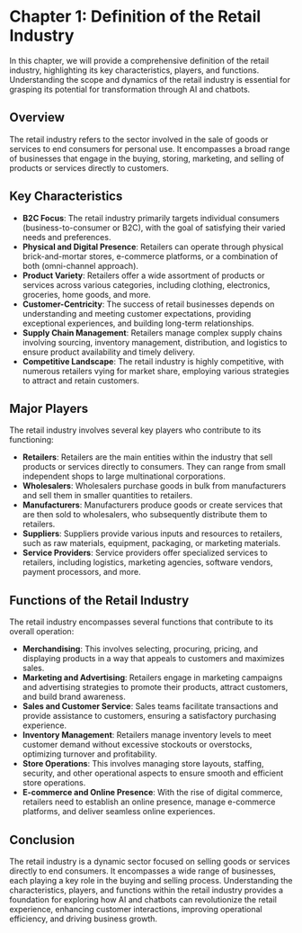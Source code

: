 Chapter 1: Definition of the Retail Industry
============================================

In this chapter, we will provide a comprehensive definition of the retail industry, highlighting its key characteristics, players, and functions. Understanding the scope and dynamics of the retail industry is essential for grasping its potential for transformation through AI and chatbots.

Overview
--------

The retail industry refers to the sector involved in the sale of goods or services to end consumers for personal use. It encompasses a broad range of businesses that engage in the buying, storing, marketing, and selling of products or services directly to customers.

Key Characteristics
-------------------

* **B2C Focus**: The retail industry primarily targets individual consumers (business-to-consumer or B2C), with the goal of satisfying their varied needs and preferences.
* **Physical and Digital Presence**: Retailers can operate through physical brick-and-mortar stores, e-commerce platforms, or a combination of both (omni-channel approach).
* **Product Variety**: Retailers offer a wide assortment of products or services across various categories, including clothing, electronics, groceries, home goods, and more.
* **Customer-Centricity**: The success of retail businesses depends on understanding and meeting customer expectations, providing exceptional experiences, and building long-term relationships.
* **Supply Chain Management**: Retailers manage complex supply chains involving sourcing, inventory management, distribution, and logistics to ensure product availability and timely delivery.
* **Competitive Landscape**: The retail industry is highly competitive, with numerous retailers vying for market share, employing various strategies to attract and retain customers.

Major Players
-------------

The retail industry involves several key players who contribute to its functioning:

* **Retailers**: Retailers are the main entities within the industry that sell products or services directly to consumers. They can range from small independent shops to large multinational corporations.
* **Wholesalers**: Wholesalers purchase goods in bulk from manufacturers and sell them in smaller quantities to retailers.
* **Manufacturers**: Manufacturers produce goods or create services that are then sold to wholesalers, who subsequently distribute them to retailers.
* **Suppliers**: Suppliers provide various inputs and resources to retailers, such as raw materials, equipment, packaging, or marketing materials.
* **Service Providers**: Service providers offer specialized services to retailers, including logistics, marketing agencies, software vendors, payment processors, and more.

Functions of the Retail Industry
--------------------------------

The retail industry encompasses several functions that contribute to its overall operation:

* **Merchandising**: This involves selecting, procuring, pricing, and displaying products in a way that appeals to customers and maximizes sales.
* **Marketing and Advertising**: Retailers engage in marketing campaigns and advertising strategies to promote their products, attract customers, and build brand awareness.
* **Sales and Customer Service**: Sales teams facilitate transactions and provide assistance to customers, ensuring a satisfactory purchasing experience.
* **Inventory Management**: Retailers manage inventory levels to meet customer demand without excessive stockouts or overstocks, optimizing turnover and profitability.
* **Store Operations**: This involves managing store layouts, staffing, security, and other operational aspects to ensure smooth and efficient store operations.
* **E-commerce and Online Presence**: With the rise of digital commerce, retailers need to establish an online presence, manage e-commerce platforms, and deliver seamless online experiences.

Conclusion
----------

The retail industry is a dynamic sector focused on selling goods or services directly to end consumers. It encompasses a wide range of businesses, each playing a key role in the buying and selling process. Understanding the characteristics, players, and functions within the retail industry provides a foundation for exploring how AI and chatbots can revolutionize the retail experience, enhancing customer interactions, improving operational efficiency, and driving business growth.
